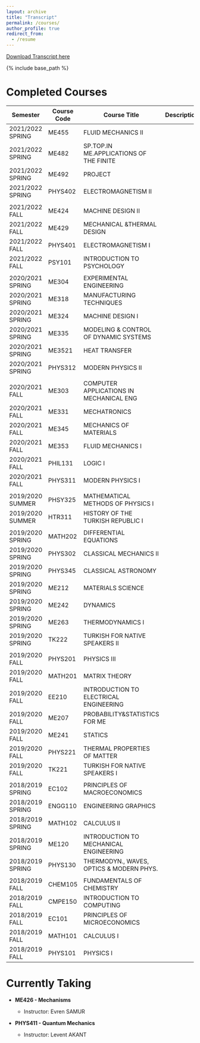 ```yaml
---
layout: archive
title: "Transcript"
permalink: /courses/
author_profile: true
redirect_from:
  - /resume
---
```

[Download Transcript here](http://YigitElma.github.io/files/Transcript.pdf)

{% include base_path %}

# Completed Courses

| Semester           | Course Code | Course Title                 | Description   | Grade |
| ----------------   | ----------- | ---------------------------- | ------------- | ----- |
| 2021/2022 SPRING   |  ME455    |  FLUID MECHANICS II   |               | AA    |
| 2021/2022 SPRING   |  ME482    |  SP.TOP.IN ME.APPLICATIONS OF THE FINITE   |               | AA    |
| 2021/2022 SPRING   |  ME492    |  PROJECT   |               | AA    |
| 2021/2022 SPRING   |  PHYS402    |  ELECTROMAGNETISM II   |               | BA    |
|   |  |  |  |  |
| 2021/2022 FALL   |  ME424    |  MACHINE DESIGN II   |               | AA    |
| 2021/2022 FALL   |  ME429    |  MECHANICAL &THERMAL DESIGN   |               | AA    |
| 2021/2022 FALL   |  PHYS401    |  ELECTROMAGNETISM I   |               | AA    |
| 2021/2022 FALL   |  PSY101    |  INTRODUCTION TO PSYCHOLOGY  |               | BB    |
|   |  |  |  |  |
| 2020/2021 SPRING   |  ME304    |  EXPERIMENTAL ENGINEERING   |               | AA    |
| 2020/2021 SPRING   |  ME318    |  MANUFACTURING TECHNIQUES   |               | AA    |
| 2020/2021 SPRING   |  ME324    |  MACHINE DESIGN I   |               | AA    |
| 2020/2021 SPRING   |  ME335    |  MODELING & CONTROL OF DYNAMIC SYSTEMS   |               | AA    |
| 2020/2021 SPRING   |  ME3521    |  HEAT TRANSFER   |               | AA    |
| 2020/2021 SPRING   |  PHYS312   |  MODERN PHYSICS II   |               | PASS    |
|   |  |  |  |  |
| 2020/2021 FALL   |  ME303    |  COMPUTER APPLICATIONS IN MECHANICAL ENG   |               | AA    |
| 2020/2021 FALL   |  ME331    |  MECHATRONICS   |               | AA    |
| 2020/2021 FALL   |  ME345    |  MECHANICS OF MATERIALS   |               | AA    |
| 2020/2021 FALL   |  ME353    |  FLUID MECHANICS I   |               | AA    |
| 2020/2021 FALL   |  PHIL131    |  LOGIC I   |               | AA    |
| 2020/2021 FALL   |  PHYS311    |  MODERN PHYSICS I   |               | AA    |
|   |  |  |  |  |
| 2019/2020 SUMMER   | PHSY325    | MATHEMATICAL METHODS OF PHYSICS I                   |               | PASS    |
| 2019/2020 SUMMER   | HTR311     | HISTORY OF THE TURKISH REPUBLIC I                    |               | PASS    |
|   |  |  |  |  |
| 2019/2020 SPRING   | MATH202     | DIFFERENTIAL EQUATIONS                  |               | PASS    |
| 2019/2020 SPRING   | PHYS302     | CLASSICAL MECHANICS II                    |               | PASS    |
| 2019/2020 SPRING   | PHYS345     | CLASSICAL ASTRONOMY                   |               | PASS    |
| 2019/2020 SPRING   | ME212     | MATERIALS SCIENCE                    |               | AA    |
| 2019/2020 SPRING   | ME242     | DYNAMICS                    |               | PASS    |
| 2019/2020 SPRING   | ME263     | THERMODYNAMICS I                   |               | AA    |
| 2019/2020 SPRING   | TK222     | TURKISH FOR NATIVE SPEAKERS II    |               | PASS    |
|   |  |  |  |  |
| 2019/2020 FALL     | PHYS201     | PHYSICS III                    |               | AA    |
| 2019/2020 FALL     | MATH201     | MATRIX THEORY                   |               | BA    |
| 2019/2020 FALL     | EE210     | INTRODUCTION TO ELECTRICAL ENGINEERING |               | AA    |
| 2019/2020 FALL     | ME207     | PROBABILITY&STATISTICS FOR ME                   |               | AA    |
| 2019/2020 FALL     | ME241     | STATICS                   |               | AA    |
| 2019/2020 FALL     | PHYS221     | THERMAL PROPERTIES OF MATTER                    |               | AA    |
| 2019/2020 FALL     | TK221     | TURKISH FOR NATIVE SPEAKERS I                 |               | AA    |
|   |  |  |  |  |
| 2018/2019 SPRING   | EC102       | PRINCIPLES OF MACROECONOMICS |               | AA    |
| 2018/2019 SPRING   | ENGG110     | ENGINEERING GRAPHICS         |               | AA    |
| 2018/2019 SPRING   | MATH102     | CALCULUS II                  |               | AA    |
| 2018/2019 SPRING   | ME120       | INTRODUCTION TO MECHANICAL ENGINEERING|               | BA    |
| 2018/2019 SPRING   | PHYS130     | THERMODYN., WAVES, OPTICS & MODERN PHYS.  |           | AA    |
|   |  |  |  |  |
| 2018/2019 FALL     | CHEM105     | FUNDAMENTALS OF CHEMISTRY    |               | BA    |
| 2018/2019 FALL     | CMPE150     | INTRODUCTION TO COMPUTING    |               | AA    |
| 2018/2019 FALL     | EC101       | PRINCIPLES OF MICROECONOMICS |               | BB    |
| 2018/2019 FALL     | MATH101     | CALCULUS I                   |               | AA    |
| 2018/2019 FALL     | PHYS101     | PHYSICS I                    |               | AA    |







# Currently Taking

* **ME426   - Mechanisms**
  * Instructor: Evren SAMUR

* **PHYS411 - Quantum Mechanics**
  * Instructor: Levent AKANT

